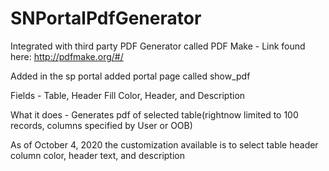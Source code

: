 # SNPortalPdfGenerator

Integrated with third party PDF Generator called PDF Make - Link found here: http://pdfmake.org/#/

Added in the sp portal added portal page called show_pdf

Fields - Table, Header Fill Color, Header, and Description

What it does - Generates pdf of selected table(rightnow limited to 100 records, columns specified by User or OOB)

As of October 4, 2020 the customization available is to select table header column color, header text, and description
